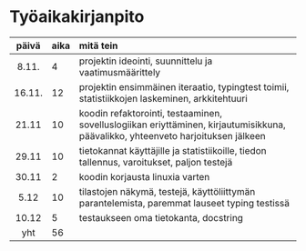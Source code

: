 # Työaikakirjanpito

| päivä | aika | mitä tein  |
| :----:|:-----| :-----|
| 8.11. | 4    | projektin ideointi, suunnittelu ja vaatimusmäärittely |
| 16.11. | 12    | projektin ensimmäinen iteraatio, typingtest toimii, statistiikkojen laskeminen, arkkitehtuuri  |
| 21.11 | 10 | koodin refaktorointi, testaaminen, sovelluslogiikan eriyttäminen, kirjautumisikkuna, päävalikko, yhteenveto harjoituksen jälkeen |
| 29.11 | 10 | tietokannat käyttäjille ja statistiikoille, tiedon tallennus, varoitukset, paljon testejä |
| 30.11 | 2 | koodin korjausta linuxia varten |
| 5.12 | 10 | tilastojen näkymä, testejä, käyttöliittymän parantelemista, paremmat lauseet typing testissä |
| 10.12 | 5 | testaukseen oma tietokanta, docstring |
| yht | 56 | |

